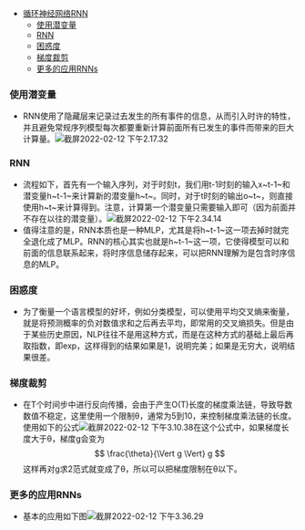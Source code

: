 - [循环神经网络RNN](#循环神经网络rnn)
    - [使用潜变量](#使用潜变量)
    - [RNN](#rnn)
    - [困惑度](#困惑度)
    - [梯度裁剪](#梯度裁剪)
    - [更多的应用RNNs](#更多的应用rnns)

### 使用潜变量

- RNN使用了隐藏层来记录过去发生的所有事件的信息，从而引入时许的特性，并且避免常规序列模型每次都要重新计算前面所有已发生的事件而带来的巨大计算量。![截屏2022-02-12 下午2.17.32](..https://github.com/kinza99/DeepLearning-MuLi-Notes/blob/main/imgs/54/54-01.png)

### RNN

- 流程如下，首先有一个输入序列，对于时刻t，我们用t-1时刻的输入x~t-1~和潜变量h~t-1~来计算新的潜变量h~t~。同时，对于t时刻的输出o~t~，则直接使用h~t~来计算得到。注意，计算第一个潜变量只需要输入即可（因为前面并不存在以往的潜变量）。![截屏2022-02-12 下午2.34.14](..https://github.com/kinza99/DeepLearning-MuLi-Notes/blob/main/imgs/54/54-02.png) 
- 值得注意的是，RNN本质也是一种MLP，尤其是将h~t-1~这一项去掉时就完全退化成了MLP。RNN的核心其实也就是h~t-1~这一项，它使得模型可以和前面的信息联系起来，将时序信息储存起来，可以把RNN理解为是包含时序信息的MLP。

### 困惑度

- 为了衡量一个语言模型的好坏，例如分类模型，可以使用平均交叉熵来衡量，就是将预测概率的负对数值求和之后再去平均，即常用的交叉熵损失。但是由于某些历史原因，NLP往往不是用这种方式，而是在这种方式的基础上最后再取指数，即exp，这样得到的结果如果是1，说明完美；如果是无穷大，说明结果很差。

### 梯度裁剪

- 在T个时间步中进行反向传播，会由于产生O(T)长度的梯度乘法链，导致导数数值不稳定，这里使用一个限制θ，通常为5到10，来控制梯度乘法链的长度。使用如下的公式![截屏2022-02-12 下午3.10.38](..https://github.com/kinza99/DeepLearning-MuLi-Notes/blob/main/imgs/54/54-03.png)在这个公式中，如果梯度长度大于θ，梯度g会变为
  $$
  \frac{\theta}{\Vert g \Vert} g
  $$
  这样再对g求2范式就变成了θ，所以可以把梯度限制在θ以下。

### 更多的应用RNNs

- 基本的应用如下图![截屏2022-02-12 下午3.36.29](..https://github.com/kinza99/DeepLearning-MuLi-Notes/blob/main/imgs/54/54-04.png)
<!--stackedit_data:
eyJoaXN0b3J5IjpbMTYxODM4ODI3MywtNjA4ODQ2NzE1XX0=
-->